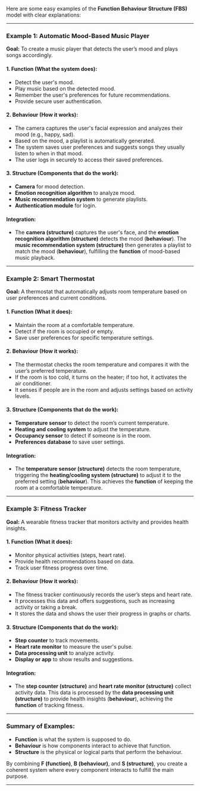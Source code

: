 Here are some easy examples of the **Function Behaviour Structure (FBS)** model with clear explanations:

---

### **Example 1: Automatic Mood-Based Music Player**

**Goal:** To create a music player that detects the user’s mood and plays songs accordingly.

#### 1. **Function (What the system does):**
   - Detect the user's mood.
   - Play music based on the detected mood.
   - Remember the user's preferences for future recommendations.
   - Provide secure user authentication.

#### 2. **Behaviour (How it works):**
   - The camera captures the user's facial expression and analyzes their mood (e.g., happy, sad).
   - Based on the mood, a playlist is automatically generated.
   - The system saves user preferences and suggests songs they usually listen to when in that mood.
   - The user logs in securely to access their saved preferences.

#### 3. **Structure (Components that do the work):**
   - **Camera** for mood detection.
   - **Emotion recognition algorithm** to analyze mood.
   - **Music recommendation system** to generate playlists.
   - **Authentication module** for login.

#### Integration:
- The **camera (structure)** captures the user's face, and the **emotion recognition algorithm (structure)** detects the mood (**behaviour**). The **music recommendation system (structure)** then generates a playlist to match the mood (**behaviour**), fulfilling the **function** of mood-based music playback.

---

### **Example 2: Smart Thermostat**

**Goal:** A thermostat that automatically adjusts room temperature based on user preferences and current conditions.

#### 1. **Function (What it does):**
   - Maintain the room at a comfortable temperature.
   - Detect if the room is occupied or empty.
   - Save user preferences for specific temperature settings.
   
#### 2. **Behaviour (How it works):**
   - The thermostat checks the room temperature and compares it with the user’s preferred temperature.
   - If the room is too cold, it turns on the heater; if too hot, it activates the air conditioner.
   - It senses if people are in the room and adjusts settings based on activity levels.

#### 3. **Structure (Components that do the work):**
   - **Temperature sensor** to detect the room’s current temperature.
   - **Heating and cooling system** to adjust the temperature.
   - **Occupancy sensor** to detect if someone is in the room.
   - **Preferences database** to save user settings.

#### Integration:
- The **temperature sensor (structure)** detects the room temperature, triggering the **heating/cooling system (structure)** to adjust it to the preferred setting (**behaviour**). This achieves the **function** of keeping the room at a comfortable temperature.

---

### **Example 3: Fitness Tracker**

**Goal:** A wearable fitness tracker that monitors activity and provides health insights.

#### 1. **Function (What it does):**
   - Monitor physical activities (steps, heart rate).
   - Provide health recommendations based on data.
   - Track user fitness progress over time.

#### 2. **Behaviour (How it works):**
   - The fitness tracker continuously records the user’s steps and heart rate.
   - It processes this data and offers suggestions, such as increasing activity or taking a break.
   - It stores the data and shows the user their progress in graphs or charts.

#### 3. **Structure (Components that do the work):**
   - **Step counter** to track movements.
   - **Heart rate monitor** to measure the user's pulse.
   - **Data processing unit** to analyze activity.
   - **Display or app** to show results and suggestions.

#### Integration:
- The **step counter (structure)** and **heart rate monitor (structure)** collect activity data. This data is processed by the **data processing unit (structure)** to provide health insights (**behaviour**), achieving the **function** of tracking fitness.

---

### Summary of Examples:
- **Function** is what the system is supposed to do.
- **Behaviour** is how components interact to achieve that function.
- **Structure** is the physical or logical parts that perform the behaviour.

By combining **F (function)**, **B (behaviour)**, and **S (structure)**, you create a coherent system where every component interacts to fulfill the main purpose.

---
